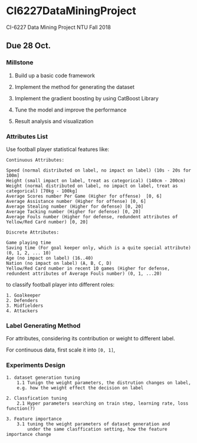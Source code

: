 # CI6227DataMiningProject
CI-6227 Data Mining Project NTU Fall 2018

## Due 28 Oct.
### Millstone

1. Build up a basic code framework

2. Implement the method for generating the dataset

3. Implement the gradient boosting by using CatBoost Library

4. Tune the model and improve the performance

5. Result analysis and visualization


### Attributes List
Use football player statistical features like:
```
Continuous Attributes:

Speed (normal distributed on label, no impact on label) (10s - 20s for 100m]
Height (small impact on label, treat as categorical) (140cm - 200cm)
Weight (normal distributed on label, no impact on label, treat as categorical) [70kg - 100kg]
Average Scores number Per Game (Higher for offense)  [0, 6]
Average Assistance number (Higher for offense) [0, 6]
Average Stealing number (Higher for defense) [0, 20]
Average Tacking number (Higher for defense) [0, 20]
Average Fouls number (Higher for defense, redundent attributes of Yellow/Red Card number) [0, 20]

Discrete Attributes:

Game playing time
Saving time (For goal keeper only, which is a quite special attribute) (0, 1, 2, ... 10)
Age (no impact on label) (16..40)
Nation (no impact on label) (A, B, C, D)
Yellow/Red Card number in recent 10 games (Higher for defense, redundent attributes of Average Fouls number) (0, 1, ...20) 
```

to classify football player into different roles:
```
1. Goalkeeper
2. Defenders 
3. Midfielders
4. Attackers
```

### Label Generating Method
For attributes, considering its contribution or weight to different label. 

For continuous data, first scale it into `[0, 1]`, 


### Experiments Design
```
1. dataset generation tuning
    1.1 Tunign the weight parameters, the distrution changes on label, 
    e.g. how the weight effect the decision on label
    
2. Classfication tuning
    2.1 Hyper parameters searching on train step, learning rate, loss function(?)
    
3. Feature importance
    3.1 tuning the weight parameters of dataset generation and 
        under the same clasffication setting, how the feature importance change 
```